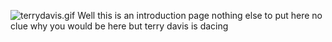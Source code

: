 ![terrydavis.gif](https://media.tenor.com/WIqvnT_7Vj8AAAAC/terry-a-davis-terry-davis.gif)
Well this is an introduction page
nothing else to put here 
no clue why you would be here
but terry davis is dacing 
